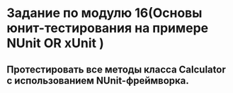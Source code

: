 # Задание по модулю 16(Основы юнит-тестирования на примере NUnit OR xUnit )
## Протестировать все методы класса Calculator с использованием NUnit-фреймворка.
